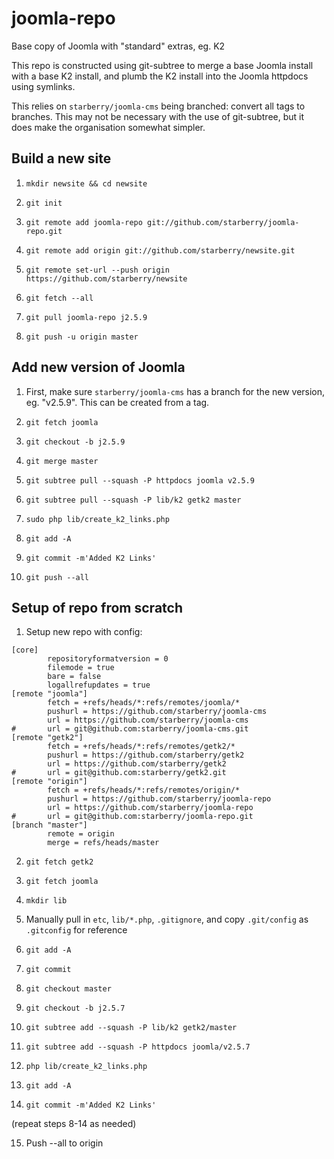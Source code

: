 joomla-repo
===========

Base copy of Joomla with "standard" extras, eg. K2

This repo is constructed using git-subtree to merge a base Joomla install with a base K2 install,
and plumb the K2 install into the Joomla httpdocs using symlinks.

This relies on `starberry/joomla-cms` being branched: convert all tags to branches. This may not be necessary with the use of git-subtree, but it does make the organisation somewhat simpler.

## Build a new site

1. `mkdir newsite && cd newsite`

2. `git init`

3. `git remote add joomla-repo git://github.com/starberry/joomla-repo.git`

4. `git remote add origin git://github.com/starberry/newsite.git`

5. `git remote set-url --push origin https://github.com/starberry/newsite`

6. `git fetch --all`

7. `git pull joomla-repo j2.5.9`

8. `git push -u origin master`


## Add new version of Joomla

1. First, make sure `starberry/joomla-cms` has a branch for the new version, eg. "v2.5.9". This can be created from a tag.

2. `git fetch joomla`

3. `git checkout -b j2.5.9`

4. `git merge master`
 
5. `git subtree pull --squash -P httpdocs joomla v2.5.9`

6. `git subtree pull --squash -P lib/k2 getk2 master`

7. `sudo php lib/create_k2_links.php`

8. `git add -A`

9. `git commit -m'Added K2 Links'`

10. `git push --all`


## Setup of repo from scratch

1. Setup new repo with config:
```
[core]
        repositoryformatversion = 0
        filemode = true
        bare = false
        logallrefupdates = true
[remote "joomla"]
        fetch = +refs/heads/*:refs/remotes/joomla/*
        pushurl = https://github.com/starberry/joomla-cms
        url = https://github.com/starberry/joomla-cms
#       url = git@github.com:starberry/joomla-cms.git
[remote "getk2"]
        fetch = +refs/heads/*:refs/remotes/getk2/*
        pushurl = https://github.com/starberry/getk2
        url = https://github.com/starberry/getk2
#       url = git@github.com:starberry/getk2.git
[remote "origin"]
        fetch = +refs/heads/*:refs/remotes/origin/*
        pushurl = https://github.com/starberry/joomla-repo
        url = https://github.com/starberry/joomla-repo
#       url = git@github.com:starberry/joomla-repo.git
[branch "master"]
        remote = origin
        merge = refs/heads/master
```

2. `git fetch getk2`

3. `git fetch joomla`

4. `mkdir lib`

5. Manually pull in `etc`, `lib/*.php`, `.gitignore`, and copy `.git/config` as `.gitconfig` for reference

6. `git add -A`

7. `git commit`

8. `git checkout master`

9. `git checkout -b j2.5.7`

10. `git subtree add --squash -P lib/k2 getk2/master`

11. `git subtree add --squash -P httpdocs joomla/v2.5.7`

12. `php lib/create_k2_links.php`

13. `git add -A`

14. `git commit -m'Added K2 Links'`

(repeat steps 8-14 as needed)

15. Push --all to origin
